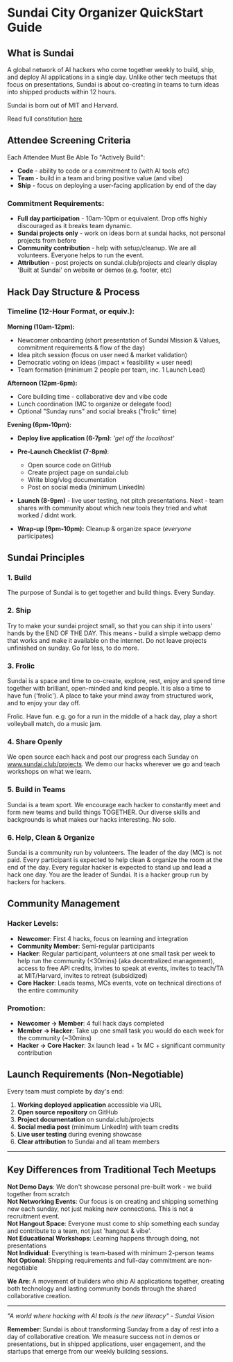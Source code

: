 # Sundai City Organizer QuickStart Guide

## What is Sundai
A global network of AI hackers who come together weekly to build, ship, and deploy AI applications in a single day. Unlike other tech meetups that focus on presentations, Sundai is about co-creating in teams to turn ideas into shipped products within 12 hours. 

Sundai is born out of MIT and Harvard.

Read full constitution [here](https://github.com/sergeicu/sundai-global/blob/main/Constitution.md)

## Attendee Screening Criteria 

Each Attendee Must Be Able To "Actively Build": 
- **Code** - ability to code or a commitment to (with AI tools ofc) 
- **Team** - build in a team and bring positive value (and vibe) 
- **Ship** - focus on deploying a user-facing application by end of the day 

### Commitment Requirements:
- **Full day participation** - 10am-10pm or equivalent. Drop offs highly discouraged as it breaks team dynamic. 
- **Sundai projects only** - work on ideas born at sundai hacks, not personal projects from before
- **Community contribution** - help with setup/cleanup. We are all volunteers. Everyone helps to run the event. 
- **Attribution** - post projects on sundai.club/projects and clearly display 'Built at Sundai' on website or demos (e.g. footer, etc) 

## Hack Day Structure & Process

### Timeline (12-Hour Format, or equiv.):
**Morning (10am-12pm):**
- Newcomer onboarding (short presentation of Sundai Mission & Values, commitment requirements & flow of the day) 
- Idea pitch session (focus on user need & market validation)
- Democratic voting on ideas (impact × feasibility × user need)
- Team formation (minimum 2 people per team, inc. 1 Launch Lead)

**Afternoon (12pm-6pm):**
- Core building time - collaborative dev and vibe code
- Lunch coordination (MC to organize or delegate food)
- Optional "Sunday runs" and social breaks ("frolic" time)

**Evening (6pm-10pm):**

- **Deploy live application (6-7pm)**: _'get off the localhost'_

- **Pre-Launch Checklist (7-8pm)**:
  - Open source code on GitHub
  - Create project page on sundai.club
  - Write blog/vlog documentation
  - Post on social media (minimum LinkedIn)
  
- **Launch (8-9pm)** - live user testing, not pitch presentations. Next - team shares with community about which new tools they tried and what worked / didnt work. 

- **Wrap-up (9pm-10pm):** Cleanup & organize space (_everyone_ participates)

## Sundai Principles

### 1.  Build
The purpose of Sundai is to get together and build things. Every Sunday.

### 2. Ship
Try to make your sundai project small, so that you can ship it into users' hands by the END OF THE DAY. This means - build a simple webapp demo that works and make it available on the internet. Do not leave projects unfinished on sunday. Go for less, to do more.

### 3. Frolic
Sundai is a space and time to co-create, explore, rest, enjoy and spend time together with brilliant, open-minded and kind people. It is also a time to have fun ('frolic'). A place to take your mind away from structured work, and to enjoy your day off.

Frolic. Have fun. e.g. go for a run in the middle of a hack day, play a short volleyball match, do a music jam. 

### 4. Share Openly
We open source each hack and post our progress each Sunday on www.sundai.club/projects. We demo our hacks wherever we go and teach workshops on what we learn. 

### 5. Build in Teams
Sundai is a team sport. We encourage each hacker to constantly meet and form new teams and build things TOGETHER. Our diverse skills and backgrounds is what makes our hacks interesting. No solo.

### 6. Help, Clean & Organize
Sundai is a community run by volunteers. The leader of the day (MC) is not paid. Every participant is expected to help clean & organize the room at the end of the day. Every regular hacker is expected to stand up and lead a hack one day. You are the leader of Sundai. It is a hacker group run by hackers for hackers.

## Community Management

### Hacker Levels:
- **Newcomer**: First 4 hacks, focus on learning and integration
- **Community Member**: Semi-regular participants
- **Hacker**: Regular participant, volunteers at one small task per week to help run the community (<30mins) (aka decentralized management), access to free API credits, invites to speak at events, invites to teach/TA at MIT/Harvard, invites to retreat (subsidized)
- **Core Hacker**: Leads teams, MCs events, vote on technical directions of the entire community 

### Promotion:
- **Newcomer → Member**: 4 full hack days completed
- **Member → Hacker**: Take up one small task you would do each week for the community (~30mins)
- **Hacker → Core Hacker**: 3x launch lead + 1x MC + significant community contribution


## Launch Requirements (Non-Negotiable)

Every team must complete by day's end:

1. **Working deployed application** accessible via URL
2. **Open source repository** on GitHub
3. **Project documentation** on sundai.club/projects
4. **Social media post** (minimum LinkedIn) with team credits
5. **Live user testing** during evening showcase
6. **Clear attribution** to Sundai and all team members

---

## Key Differences from Traditional Tech Meetups

**Not Demo Days**: We don't showcase personal pre-built work - we build together from scratch  
**Not Networking Events**: Our focus is on creating and shipping something new each sunday, not just making new connections. This is not a recruitment event.   
**Not Hangout Space**: Everyone must come to ship something each sunday and contribute to a team, not just 'hangout & vibe'.   
**Not Educational Workshops**: Learning happens through doing, not presentations    
**Not Individual**: Everything is team-based with minimum 2-person teams  
**Not Optional**: Shipping requirements and full-day commitment are non-negotiable  

**We Are**: A movement of builders who ship AI applications together, creating both technology and lasting community bonds through the shared collaborative creation.  

---

*"A world where hacking with AI tools is the new literacy" - Sundai Vision*  

**Remember**: Sundai is about transforming Sunday from a day of rest into a day of collaborative creation. We measure success not in demos or presentations, but in shipped applications, user engagement, and the startups that emerge from our weekly building sessions.
